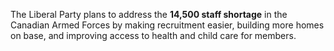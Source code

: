The Liberal Party plans to address the **14,500 staff shortage** in the Canadian Armed Forces by making recruitment easier, building more homes on base, and improving access to health and child care for members.
